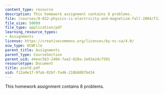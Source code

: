 ```yaml
---
content_type: resource
description: This homework assignment contains 8 problems.
file: /courses/8-022-physics-ii-electricity-and-magnetism-fall-2004/f12a0e1797ab02bffa46218b8887b434_pset8.pdf
file_size: 50099
file_type: application/pdf
learning_resource_types:
- Assignments
license: https://creativecommons.org/licenses/by-nc-sa/4.0/
ocw_type: OCWFile
parent_title: Assignments
parent_type: CourseSection
parent_uid: 44eec5b3-2404-7aa2-028a-2e93a24cf591
resourcetype: Document
title: pset8.pdf
uid: f12a0e17-97ab-02bf-fa46-218b8887b434
---
```

This homework assignment contains 8 problems.